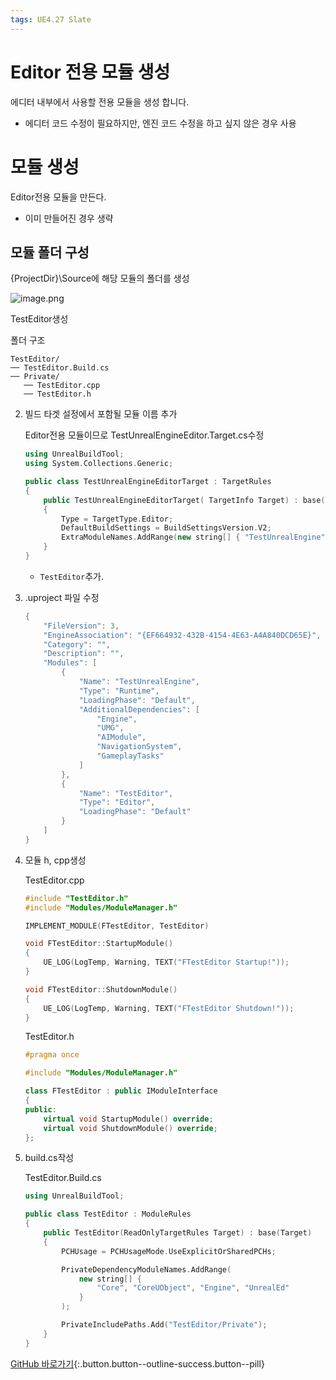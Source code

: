 ```yaml
---
tags: UE4.27 Slate
---
```



# Editor 전용 모듈 생성

에디터 내부에서 사용할 전용 모듈을 생성 합니다.

- 에디터 코드 수정이 필요하지만, 엔진 코드 수정을 하고 싶지 않은 경우 사용

# 모듈 생성

Editor전용 모듈을 만든다.

- 이미 만들어진 경우 생략

## 모듈 폴더 구성
{ProjectDir}\Source에 해당 모듈의 폴더를 생성

![image.png](UE4.27/Editor.png)

 TestEditor생성

폴더 구조
```
TestEditor/
── TestEditor.Build.cs
── Private/
   ── TestEditor.cpp
   ── TestEditor.h
```
2. 빌드 타겟 설정에서 포함될 모듈 이름 추가
    
    Editor전용 모듈이므로 TestUnrealEngineEditor.Target.cs수정
    
    ```cpp
    using UnrealBuildTool;
    using System.Collections.Generic;
    
    public class TestUnrealEngineEditorTarget : TargetRules
    {
        public TestUnrealEngineEditorTarget( TargetInfo Target) : base(Target)
        {
            Type = TargetType.Editor;
            DefaultBuildSettings = BuildSettingsVersion.V2;
            ExtraModuleNames.AddRange(new string[] { "TestUnrealEngine", "TestEditor" });
        }
    }
    
    ```
    
    - `TestEditor`추가.
3. .uproject 파일 수정
    
    ```cpp
    {
    	"FileVersion": 3,
    	"EngineAssociation": "{EF664932-432B-4154-4E63-A4A840DCD65E}",
    	"Category": "",
    	"Description": "",
    	"Modules": [
    		{
    			"Name": "TestUnrealEngine",
    			"Type": "Runtime",
    			"LoadingPhase": "Default",
    			"AdditionalDependencies": [
    				"Engine",
    				"UMG",
    				"AIModule",
    				"NavigationSystem",
    				"GameplayTasks"
    			]
    		},
    		{
    			"Name": "TestEditor",
    			"Type": "Editor",
    			"LoadingPhase": "Default"
    		}
    	]
    }
    ```
    
4. 모듈 h, cpp생성
    
    TestEditor.cpp
    
    ```cpp
    #include "TestEditor.h"
    #include "Modules/ModuleManager.h"
    
    IMPLEMENT_MODULE(FTestEditor, TestEditor)
    
    void FTestEditor::StartupModule()
    {
        UE_LOG(LogTemp, Warning, TEXT("FTestEditor Startup!"));
    }
    
    void FTestEditor::ShutdownModule()
    {
        UE_LOG(LogTemp, Warning, TEXT("FTestEditor Shutdown!"));
    }
    ```
    
    TestEditor.h
    
    ```cpp
    #pragma once
    
    #include "Modules/ModuleManager.h"
    
    class FTestEditor : public IModuleInterface
    {
    public:
        virtual void StartupModule() override;
        virtual void ShutdownModule() override;
    };
    ```
    
5. build.cs작성
    
    TestEditor.Build.cs
    
    ```cpp
    using UnrealBuildTool;
    
    public class TestEditor : ModuleRules
    {
        public TestEditor(ReadOnlyTargetRules Target) : base(Target)
        {
            PCHUsage = PCHUsageMode.UseExplicitOrSharedPCHs;
    
            PrivateDependencyModuleNames.AddRange(
                new string[] {
                    "Core", "CoreUObject", "Engine", "UnrealEd"
                }
            );
    
            PrivateIncludePaths.Add("TestEditor/Private");
        }
    }
    ```
    

[GitHub 바로가기](https://github.com/jsuk10/PracticetUnrealEngine/commit/13ea92de3fb4917d0afb3441363873b78525a6e3){:.button.button--outline-success.button--pill}